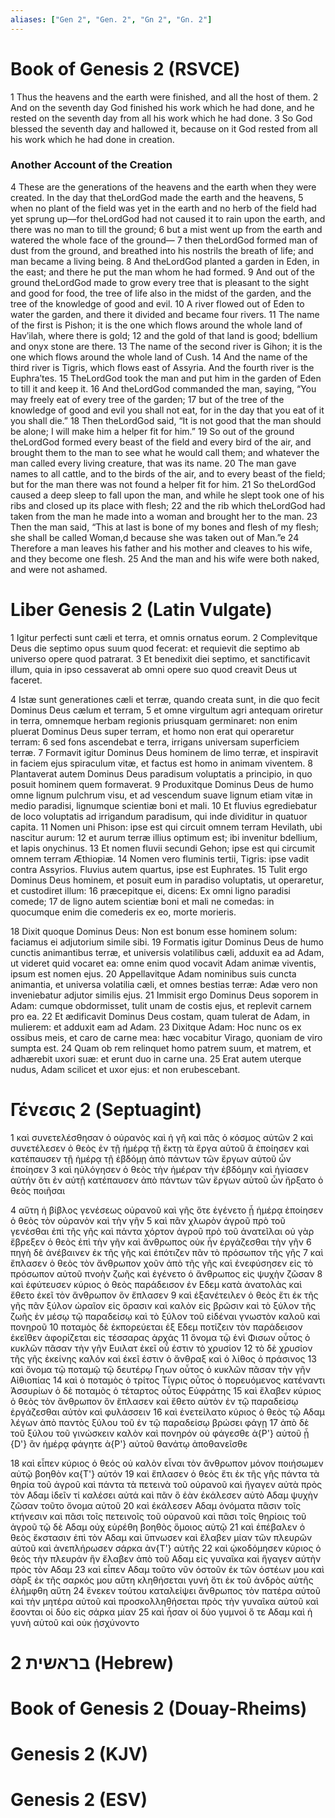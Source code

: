 ```yaml
---
aliases: ["Gen 2", "Gen. 2", "Gn 2", "Gn. 2"]
---
```



# Book of Genesis 2 (RSVCE)

1 Thus the heavens and the earth were finished, and all the host of them.
2 And on the seventh day God finished his work which he had done, and he rested on the seventh day from all his work which he had done.
3 So God blessed the seventh day and hallowed it, because on it God rested from all his work which he had done in creation.
### Another Account of the Creation
4 These are the generations of the heavens and the earth when they were created. In the day that theLordGod made the earth and the heavens,
5 when no plant of the field was yet in the earth and no herb of the field had yet sprung up—for theLordGod had not caused it to rain upon the earth, and there was no man to till the ground;
6 but a mist went up from the earth and watered the whole face of the ground—
7 then theLordGod formed man of dust from the ground, and breathed into his nostrils the breath of life; and man became a living being.
8 And theLordGod planted a garden in Eden, in the east; and there he put the man whom he had formed.
9 And out of the ground theLordGod made to grow every tree that is pleasant to the sight and good for food, the tree of life also in the midst of the garden, and the tree of the knowledge of good and evil.
10 A river flowed out of Eden to water the garden, and there it divided and became four rivers.
11 The name of the first is Pishon; it is the one which flows around the whole land of Havʹilah, where there is gold;
12 and the gold of that land is good; bdellium and onyx stone are there.
13 The name of the second river is Gihon; it is the one which flows around the whole land of Cush.
14 And the name of the third river is Tigris, which flows east of Assyria. And the fourth river is the Euphraʹtes.
15 TheLordGod took the man and put him in the garden of Eden to till it and keep it.
16 And theLordGod commanded the man, saying, “You may freely eat of every tree of the garden;
17 but of the tree of the knowledge of good and evil you shall not eat, for in the day that you eat of it you shall die.”
18 Then theLordGod said, “It is not good that the man should be alone; I will make him a helper fit for him.”
19 So out of the ground theLordGod formed every beast of the field and every bird of the air, and brought them to the man to see what he would call them; and whatever the man called every living creature, that was its name.
20 The man gave names to all cattle, and to the birds of the air, and to every beast of the field; but for the man there was not found a helper fit for him.
21 So theLordGod caused a deep sleep to fall upon the man, and while he slept took one of his ribs and closed up its place with flesh;
22 and the rib which theLordGod had taken from the man he made into a woman and brought her to the man.
23 Then the man said, “This at last is bone of my bones and flesh of my flesh; she shall be called Woman,d because she was taken out of Man.”e
24 Therefore a man leaves his father and his mother and cleaves to his wife, and they become one flesh.
25 And the man and his wife were both naked, and were not ashamed.


# Liber Genesis 2 (Latin Vulgate)

1 Igitur perfecti sunt cæli et terra, et omnis ornatus eorum.
2 Complevitque Deus die septimo opus suum quod fecerat: et requievit die septimo ab universo opere quod patrarat.
3 Et benedixit diei septimo, et sanctificavit illum, quia in ipso cessaverat ab omni opere suo quod creavit Deus ut faceret.

4 Istæ sunt generationes cæli et terræ, quando creata sunt, in die quo fecit Dominus Deus cælum et terram,
5 et omne virgultum agri antequam oriretur in terra, omnemque herbam regionis priusquam germinaret: non enim pluerat Dominus Deus super terram, et homo non erat qui operaretur terram:
6 sed fons ascendebat e terra, irrigans universam superficiem terræ.
7 Formavit igitur Dominus Deus hominem de limo terræ, et inspiravit in faciem ejus spiraculum vitæ, et factus est homo in animam viventem.
8 Plantaverat autem Dominus Deus paradisum voluptatis a principio, in quo posuit hominem quem formaverat.
9 Produxitque Dominus Deus de humo omne lignum pulchrum visu, et ad vescendum suave lignum etiam vitæ in medio paradisi, lignumque scientiæ boni et mali.
10 Et fluvius egrediebatur de loco voluptatis ad irrigandum paradisum, qui inde dividitur in quatuor capita.
11 Nomen uni Phison: ipse est qui circuit omnem terram Hevilath, ubi nascitur aurum:
12 et aurum terræ illius optimum est; ibi invenitur bdellium, et lapis onychinus.
13 Et nomen fluvii secundi Gehon; ipse est qui circumit omnem terram Æthiopiæ.
14 Nomen vero fluminis tertii, Tigris: ipse vadit contra Assyrios. Fluvius autem quartus, ipse est Euphrates.
15 Tulit ergo Dominus Deus hominem, et posuit eum in paradiso voluptatis, ut operaretur, et custodiret illum:
16 præcepitque ei, dicens: Ex omni ligno paradisi comede;
17 de ligno autem scientiæ boni et mali ne comedas: in quocumque enim die comederis ex eo, morte morieris.

18 Dixit quoque Dominus Deus: Non est bonum esse hominem solum: faciamus ei adjutorium simile sibi.
19 Formatis igitur Dominus Deus de humo cunctis animantibus terræ, et universis volatilibus cæli, adduxit ea ad Adam, ut videret quid vocaret ea: omne enim quod vocavit Adam animæ viventis, ipsum est nomen ejus.
20 Appellavitque Adam nominibus suis cuncta animantia, et universa volatilia cæli, et omnes bestias terræ: Adæ vero non inveniebatur adjutor similis ejus.
21 Immisit ergo Dominus Deus soporem in Adam: cumque obdormisset, tulit unam de costis ejus, et replevit carnem pro ea.
22 Et ædificavit Dominus Deus costam, quam tulerat de Adam, in mulierem: et adduxit eam ad Adam.
23 Dixitque Adam: Hoc nunc os ex ossibus meis, et caro de carne mea: hæc vocabitur Virago, quoniam de viro sumpta est.
24 Quam ob rem relinquet homo patrem suum, et matrem, et adhærebit uxori suæ: et erunt duo in carne una.
25 Erat autem uterque nudus, Adam scilicet et uxor ejus: et non erubescebant.


# Γένεσις 2 (Septuagint)

1 καὶ συνετελέσθησαν ὁ οὐρανὸς καὶ ἡ γῆ καὶ πᾶς ὁ κόσμος αὐτῶν
2 καὶ συνετέλεσεν ὁ θεὸς ἐν τῇ ἡμέρᾳ τῇ ἕκτῃ τὰ ἔργα αὐτοῦ ἃ ἐποίησεν καὶ κατέπαυσεν τῇ ἡμέρᾳ τῇ ἑβδόμῃ ἀπὸ πάντων τῶν ἔργων αὐτοῦ ὧν ἐποίησεν
3 καὶ ηὐλόγησεν ὁ θεὸς τὴν ἡμέραν τὴν ἑβδόμην καὶ ἡγίασεν αὐτήν ὅτι ἐν αὐτῇ κατέπαυσεν ἀπὸ πάντων τῶν ἔργων αὐτοῦ ὧν ἤρξατο ὁ θεὸς ποιῆσαι

4 αὕτη ἡ βίβλος γενέσεως οὐρανοῦ καὶ γῆς ὅτε ἐγένετο ᾗ ἡμέρᾳ ἐποίησεν ὁ θεὸς τὸν οὐρανὸν καὶ τὴν γῆν
5 καὶ πᾶν χλωρὸν ἀγροῦ πρὸ τοῦ γενέσθαι ἐπὶ τῆς γῆς καὶ πάντα χόρτον ἀγροῦ πρὸ τοῦ ἀνατεῖλαι οὐ γὰρ ἔβρεξεν ὁ θεὸς ἐπὶ τὴν γῆν καὶ ἄνθρωπος οὐκ ἦν ἐργάζεσθαι τὴν γῆν
6 πηγὴ δὲ ἀνέβαινεν ἐκ τῆς γῆς καὶ ἐπότιζεν πᾶν τὸ πρόσωπον τῆς γῆς
7 καὶ ἔπλασεν ὁ θεὸς τὸν ἄνθρωπον χοῦν ἀπὸ τῆς γῆς καὶ ἐνεφύσησεν εἰς τὸ πρόσωπον αὐτοῦ πνοὴν ζωῆς καὶ ἐγένετο ὁ ἄνθρωπος εἰς ψυχὴν ζῶσαν
8 καὶ ἐφύτευσεν κύριος ὁ θεὸς παράδεισον ἐν Εδεμ κατὰ ἀνατολὰς καὶ ἔθετο ἐκεῖ τὸν ἄνθρωπον ὃν ἔπλασεν
9 καὶ ἐξανέτειλεν ὁ θεὸς ἔτι ἐκ τῆς γῆς πᾶν ξύλον ὡραῖον εἰς ὅρασιν καὶ καλὸν εἰς βρῶσιν καὶ τὸ ξύλον τῆς ζωῆς ἐν μέσῳ τῷ παραδείσῳ καὶ τὸ ξύλον τοῦ εἰδέναι γνωστὸν καλοῦ καὶ πονηροῦ
10 ποταμὸς δὲ ἐκπορεύεται ἐξ Εδεμ ποτίζειν τὸν παράδεισον ἐκεῖθεν ἀφορίζεται εἰς τέσσαρας ἀρχάς
11 ὄνομα τῷ ἑνὶ Φισων οὗτος ὁ κυκλῶν πᾶσαν τὴν γῆν Ευιλατ ἐκεῖ οὗ ἐστιν τὸ χρυσίον
12 τὸ δὲ χρυσίον τῆς γῆς ἐκείνης καλόν καὶ ἐκεῖ ἐστιν ὁ ἄνθραξ καὶ ὁ λίθος ὁ πράσινος
13 καὶ ὄνομα τῷ ποταμῷ τῷ δευτέρῳ Γηων οὗτος ὁ κυκλῶν πᾶσαν τὴν γῆν Αἰθιοπίας
14 καὶ ὁ ποταμὸς ὁ τρίτος Τίγρις οὗτος ὁ πορευόμενος κατέναντι Ἀσσυρίων ὁ δὲ ποταμὸς ὁ τέταρτος οὗτος Εὐφράτης
15 καὶ ἔλαβεν κύριος ὁ θεὸς τὸν ἄνθρωπον ὃν ἔπλασεν καὶ ἔθετο αὐτὸν ἐν τῷ παραδείσῳ ἐργάζεσθαι αὐτὸν καὶ φυλάσσειν
16 καὶ ἐνετείλατο κύριος ὁ θεὸς τῷ Αδαμ λέγων ἀπὸ παντὸς ξύλου τοῦ ἐν τῷ παραδείσῳ βρώσει φάγῃ
17 ἀπὸ δὲ τοῦ ξύλου τοῦ γινώσκειν καλὸν καὶ πονηρόν οὐ φάγεσθε ἀ{P'} αὐτοῦ ᾗ {D'} ἂν ἡμέρᾳ φάγητε ἀ{P'} αὐτοῦ θανάτῳ ἀποθανεῖσθε

18 καὶ εἶπεν κύριος ὁ θεός οὐ καλὸν εἶναι τὸν ἄνθρωπον μόνον ποιήσωμεν αὐτῷ βοηθὸν κα{T'} αὐτόν
19 καὶ ἔπλασεν ὁ θεὸς ἔτι ἐκ τῆς γῆς πάντα τὰ θηρία τοῦ ἀγροῦ καὶ πάντα τὰ πετεινὰ τοῦ οὐρανοῦ καὶ ἤγαγεν αὐτὰ πρὸς τὸν Αδαμ ἰδεῖν τί καλέσει αὐτά καὶ πᾶν ὃ ἐὰν ἐκάλεσεν αὐτὸ Αδαμ ψυχὴν ζῶσαν τοῦτο ὄνομα αὐτοῦ
20 καὶ ἐκάλεσεν Αδαμ ὀνόματα πᾶσιν τοῖς κτήνεσιν καὶ πᾶσι τοῖς πετεινοῖς τοῦ οὐρανοῦ καὶ πᾶσι τοῖς θηρίοις τοῦ ἀγροῦ τῷ δὲ Αδαμ οὐχ εὑρέθη βοηθὸς ὅμοιος αὐτῷ
21 καὶ ἐπέβαλεν ὁ θεὸς ἔκστασιν ἐπὶ τὸν Αδαμ καὶ ὕπνωσεν καὶ ἔλαβεν μίαν τῶν πλευρῶν αὐτοῦ καὶ ἀνεπλήρωσεν σάρκα ἀν{T'} αὐτῆς
22 καὶ ᾠκοδόμησεν κύριος ὁ θεὸς τὴν πλευράν ἣν ἔλαβεν ἀπὸ τοῦ Αδαμ εἰς γυναῖκα καὶ ἤγαγεν αὐτὴν πρὸς τὸν Αδαμ
23 καὶ εἶπεν Αδαμ τοῦτο νῦν ὀστοῦν ἐκ τῶν ὀστέων μου καὶ σὰρξ ἐκ τῆς σαρκός μου αὕτη κληθήσεται γυνή ὅτι ἐκ τοῦ ἀνδρὸς αὐτῆς ἐλήμφθη αὕτη
24 ἕνεκεν τούτου καταλείψει ἄνθρωπος τὸν πατέρα αὐτοῦ καὶ τὴν μητέρα αὐτοῦ καὶ προσκολληθήσεται πρὸς τὴν γυναῖκα αὐτοῦ καὶ ἔσονται οἱ δύο εἰς σάρκα μίαν
25 καὶ ἦσαν οἱ δύο γυμνοί ὅ τε Αδαμ καὶ ἡ γυνὴ αὐτοῦ καὶ οὐκ ᾐσχύνοντο


# 2 בראשית (Hebrew)


# Book of Genesis 2 (Douay-Rheims)


# Genesis 2 (KJV)


# Genesis 2 (ESV)

